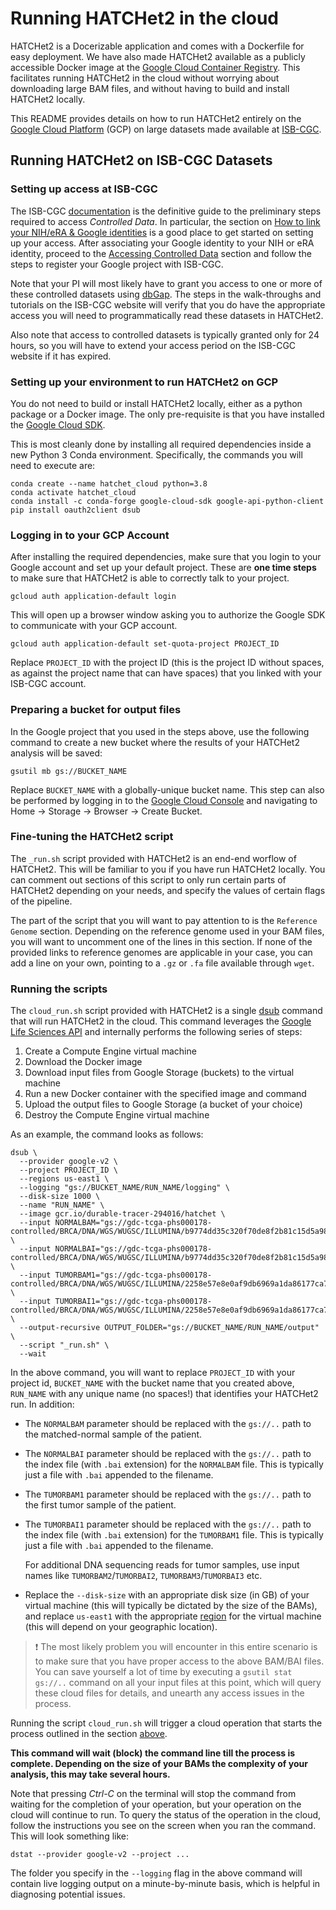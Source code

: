# Running HATCHet2 in the cloud

HATCHet2 is a Docerizable application and comes with a Dockerfile for easy deployment. We have also made HATCHet2
available as a publicly accessible Docker image at the [Google Cloud Container Registry](https://cloud.google.com/container-registry).
This facilitates running HATCHet2 in the cloud without worrying about downloading large BAM files, and without having to
build and install HATCHet2 locally.

This README provides details on how to run HATCHet2 entirely on the [Google Cloud Platform](https://cloud.google.com) (GCP)
on large datasets made available at [ISB-CGC](https://isb-cgc.appspot.com/).

## Running HATCHet2 on ISB-CGC Datasets

### Setting up access at ISB-CGC

The ISB-CGC [documentation](https://isb-cancer-genomics-cloud.readthedocs.io/) is the definitive guide to the preliminary
steps required to access *Controlled Data*. In particular, the section on [How to link your NIH/eRA & Google identities](https://isb-cancer-genomics-cloud.readthedocs.io/en/latest/sections/controlled-access/Controlled-data-Interactive.html)
is a good place to get started on setting up your access. After associating your Google identity to your NIH or eRA
identity, proceed to the [Accessing Controlled Data](https://isb-cancer-genomics-cloud.readthedocs.io/en/latest/sections/Gaining-Access-To-Controlled-Access-Data.html)
section and follow the steps to register your Google project with ISB-CGC.

Note that your PI will most likely have to grant you access to one or more of these controlled datasets using
[dbGap](https://dbgap.ncbi.nlm.nih.gov/). The steps in the walk-throughs and tutorials on the ISB-CGC website will
verify that you do have the appropriate access you will need to programmatically read these datasets in HATCHet2.

Also note that access to controlled datasets is typically granted only for 24 hours, so you will have to extend your
access period on the ISB-CGC website if it has expired.

### Setting up your environment to run HATCHet2 on GCP

You do not need to build or install HATCHet2 locally, either as a python package or a Docker image. The only pre-requisite
is that you have installed the [Google Cloud SDK](https://cloud.google.com/sdk/docs/quickstart).

This is most cleanly done by installing all required dependencies inside a new Python 3 Conda environment.
Specifically, the commands you will need to execute are:

```
conda create --name hatchet_cloud python=3.8
conda activate hatchet_cloud
conda install -c conda-forge google-cloud-sdk google-api-python-client
pip install oauth2client dsub
```

### Logging in to your GCP Account

After installing the required dependencies, make sure that you login to your Google account and set up your default
project. These are **one time steps** to make sure that HATCHet2 is able to correctly talk to your project.

```
gcloud auth application-default login
```

This will open up a browser window asking you to authorize the Google SDK to communicate with your GCP account.

```
gcloud auth application-default set-quota-project PROJECT_ID
```

Replace `PROJECT_ID` with the project ID (this is the project ID without spaces, as against the project name that can have spaces)
that you linked with your ISB-CGC account.

### Preparing a bucket for output files

In the Google project that you used in the steps above, use the following command to create a new bucket where the results
of your HATCHet2 analysis will be saved:

```
gsutil mb gs://BUCKET_NAME
```

Replace `BUCKET_NAME` with a globally-unique bucket name. This step can also be performed by logging in to the
[Google Cloud Console](https://console.cloud.google.com) and navigating to Home -> Storage -> Browser -> Create Bucket.

### Fine-tuning the HATCHet2 script

The `_run.sh` script provided with HATCHet2 is an end-end worflow of HATCHet2. This will be familiar to you if you have
run HATCHet2 locally. You can comment out sections of this script to only run certain parts of HATCHet2 depending on your
needs, and specify the values of certain flags of the pipeline.

The part of the script that you will want to pay attention to is the `Reference Genome` section. Depending on the
reference genome used in your BAM files, you will want to uncomment one of the lines in this section. If none of the
provided links to reference genomes are applicable in your case, you can add a line on your own, pointing to a `.gz`
or `.fa` file available through `wget`.

### Running the scripts

The `cloud_run.sh` script provided with HATCHet2 is a single [dsub](https://github.com/DataBiosphere/dsub) command that
will run HATCHet2 in the cloud. This command leverages the [Google Life Sciences API](https://cloud.google.com/life-sciences/docs/reference/rest)
and internally performs the following series of steps:

<a name="cloud_steps"></a>
1. Create a Compute Engine virtual machine
2. Download the Docker image
3. Download input files from Google Storage (buckets) to the virtual machine
4. Run a new Docker container with the specified image and command
5. Upload the output files to Google Storage (a bucket of your choice)
6. Destroy the Compute Engine virtual machine

As an example, the command looks as follows:

```
dsub \
  --provider google-v2 \
  --project PROJECT_ID \
  --regions us-east1 \
  --logging "gs://BUCKET_NAME/RUN_NAME/logging" \
  --disk-size 1000 \
  --name "RUN_NAME" \
  --image gcr.io/durable-tracer-294016/hatchet \
  --input NORMALBAM="gs://gdc-tcga-phs000178-controlled/BRCA/DNA/WGS/WUGSC/ILLUMINA/b9774dd35c320f70de8f2b81c15d5a98.bam" \
  --input NORMALBAI="gs://gdc-tcga-phs000178-controlled/BRCA/DNA/WGS/WUGSC/ILLUMINA/b9774dd35c320f70de8f2b81c15d5a98.bam.bai" \
  --input TUMORBAM1="gs://gdc-tcga-phs000178-controlled/BRCA/DNA/WGS/WUGSC/ILLUMINA/2258e57e8e0af9db6969a1da86177ca7.bam" \
  --input TUMORBAI1="gs://gdc-tcga-phs000178-controlled/BRCA/DNA/WGS/WUGSC/ILLUMINA/2258e57e8e0af9db6969a1da86177ca7.bam.bai" \
  --output-recursive OUTPUT_FOLDER="gs://BUCKET_NAME/RUN_NAME/output" \
  --script "_run.sh" \
  --wait
```

In the above command, you will want to replace `PROJECT_ID` with your project id, `BUCKET_NAME` with the bucket name that
you created above, `RUN_NAME` with any unique name (no spaces!) that identifies your HATCHet2 run. In addition:

- The `NORMALBAM` parameter should be replaced with the `gs://..` path to the matched-normal sample of the patient.

- The `NORMALBAI` parameter should be replaced with the `gs://..` path to the index file (with `.bai` extension) for the `NORMALBAM` file.
This is typically just a file with `.bai` appended to the filename.

- The `TUMORBAM1` parameter should be replaced with the `gs://..` path to the first tumor sample of the patient.

- The `TUMORBAI1` parameter should be replaced with the `gs://..` path to the index file (with `.bai` extension) for the `TUMORBAM1` file.
This is typically just a file with `.bai` appended to the filename.

  For additional DNA sequencing reads for tumor samples, use input names like `TUMORBAM2`/`TUMORBAI2`, `TUMORBAM3`/`TUMORBAI3` etc.

- Replace the `--disk-size` with an appropriate disk size (in GB) of your virtual machine (this will typically be dictated by the size of the BAMs),
and replace `us-east1` with the appropriate [region](https://cloud.google.com/compute/docs/regions-zones) for the virtual machine (this will depend on your geographic location).

> :exclamation: The most likely problem you will encounter in this entire scenario is to make sure that
you have proper access to the above BAM/BAI files. You can save yourself a lot of time by executing a `gsutil stat gs://..`
command on all your input files at this point, which will query these cloud files for details, and unearth any access issues in
the process.

Running the script `cloud_run.sh` will trigger a cloud operation that starts the process outlined in the section [above](#cloud_steps).

**This command will wait (block) the command line till the process is complete.
Depending on the size of your BAMs the complexity of your analysis, this may take several hours.**

Note that pressing *Ctrl-C* on the terminal will stop the command from waiting for the completion of your operation, but your
operation on the cloud will continue to run. To query the status of the operation in the cloud, follow the instructions you see on the screen
when you ran the command. This will look something like:

```
dstat --provider google-v2 --project ...
```

The folder you specify in the `--logging` flag in the above command will contain live logging output on a minute-by-minute basis, which is helpful in diagnosing potential issues.
